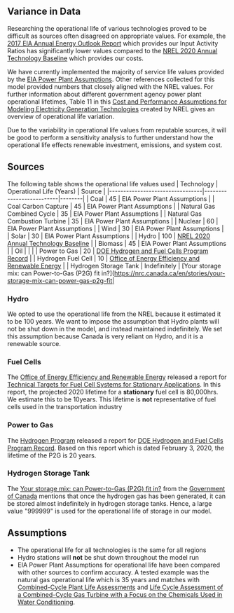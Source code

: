 ## Variance in Data
Researching the operational life of various technologies proved to be difficult as sources often disagreed on appropriate values. For example, the [2017 EIA Annual Energy Outlook Report](https://www.eia.gov/outlooks/aeo/assumptions/pdf/0554(2017).pdf) which provides our Input Activity Ratios has significantly lower values compared to the [NREL 2020 Annual Technology Baseline](https://atb.nrel.gov/electricity/2020/definitions.php) which provides our costs. 

We have currently implemented the majority of service life values provided by the [EIA Power Plant Assumptions](https://www.eia.gov/outlooks/aeo/assumptions/). Other references collected for this model provided numbers that closely aligned with the NREL values.  For further information about different government agency power plant operational lifetimes, Table 11 in this [Cost and Performance Assumptions for Modeling Electricity Generation Technologies](https://www.nrel.gov/docs/fy11osti/48595.pdf) created by NREL gives an overview of operational life variation. 

Due to the variability in operational life values from reputable sources, it will be good to perform a sensitivity analysis to further understand how the operational life effects renewable investment, emissions, and system cost. 

## Sources
The following table shows the operational life values used 
| Technology                      | Operational Life (Years) | Source |
|---------------------------------|--------------------------|--------|
| Coal                            | 45 			     | EIA Power Plant Assumptions |
| Coal Carbon Capture             | 45 			     | EIA Power Plant Assumptions |
| Natural Gas Combined Cycle      | 35 			     | EIA Power Plant Assumptions |
| Natural Gas Combustion Turbine  | 35 			     | EIA Power Plant Assumptions |
| Nuclear      	                  | 60 			     | EIA Power Plant Assumptions |
| Wind         	                  | 30 			     | EIA Power Plant Assumptions |             
| Solar        	                  | 30 			     | EIA Power Plant Assumptions |
| Hydro        	                  | 100 	             | [NREL 2020 Annual Technology Baseline](https://atb.nrel.gov/electricity/2020/definitions.php) |
| Biomass     	                  | 45 			     | EIA Power Plant Assumptions |
| Oil          	                  |      		     |  |
| Power to Gas                    | 20			     | [DOE Hydrogen and Fuel Cells Program Record](https://www.hydrogen.energy.gov/pdfs/19009_h2_production_cost_pem_electrolysis_2019.pdf) |
| Hydrogen Fuel Cell              | 10			     | [Office of Energy Efficiency and Renewable Energy](https://www.energy.gov/eere/fuelcells/doe-technical-targets-fuel-cell-systems-stationary-combined-heat-and-power) |
| Hydrogen Storage Tank           | Indefinitely             | [Your storage mix: can Power-to-Gas (P2G) fit in?](https://nrc.canada.ca/en/stories/your-storage-mix-can-power-gas-p2g-fit|

### Hydro
We opted to use the operational life from the NREL because it estimated it to be 100 years. We want to impose the assumption that Hydro plants will not be shut down in the model, and instead maintained indefinitely. We set this assumption because Canada is very reliant on Hydro, and it is a renewable source. 

### Fuel Cells
The [Office of Energy Efficiency and Renewable Energy](https://www.energy.gov/eere/fuelcells/doe-technical-targets-fuel-cell-systems-stationary-combined-heat-and-power) released a report for [Technical Targets for Fuel Cell Systems for Stationary Applications](https://www.energy.gov/eere/fuelcells/doe-technical-targets-fuel-cell-systems-stationary-combined-heat-and-power). In this report, the projected 2020 lifetime for a **stationary** fuel cell is 80,000hrs. We estimate this to be 10years. This lifetime is **not** representative of fuel cells used in the transportation industry

### Power to Gas
The [Hydrogen Program](https://www.hydrogen.energy.gov/) released a report for [DOE Hydrogen and Fuel Cells Program Record](https://www.hydrogen.energy.gov/pdfs/19009_h2_production_cost_pem_electrolysis_2019.pdf). Based on this report which is dated February 3, 2020, the lifetime of the P2G is 20 years. 

### Hydrogen Storage Tank
The [Your storage mix: can Power-to-Gas (P2G) fit in?](https://nrc.canada.ca/en/stories/your-storage-mix-can-power-gas-p2g-fit) from the [Government of Canada](https://www.canada.ca/en.html) mentions that once the hydrogen gas has been generated, it can be stored almost indefinitely in hydrogen storage tanks. Hence, a large value "999999" is used for the operational life of storage in our model.

## Assumptions 
* The operational life for all technologies is the same for all regions
* Hydro stations will **not** be shut down throughout the model run 
* EIA Power Plant Assumptions for operational life have been compared with other sources to confirm accuracy. A tested example was the natural gas operational life which is 35 years and matches with [Combined-Cycle Plant Life Assessments](https://sargentlundy.com/wp-content/uploads/2017/05/Combined-Cycle-PowerPlant-LifeAssessment.pdf) and [Life Cycle Assessment of a Combined-Cycle Gas Turbine with a Focus on the Chemicals Used in Water Conditioning](https://www.mdpi.com/2071-1050/11/10/2912/htm).
